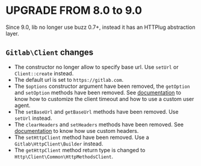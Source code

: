 # UPGRADE FROM 8.0 to 9.0

Since 9.0, lib no longer use buzz 0.7+, instead it has an HTTPlug abstraction layer.

## `Gitlab\Client` changes

* The constructor no longer allow to specify base url. Use `setUrl` or `Client::create` instead.
* The default url is set to `https://gitlab.com`.
* The `$options` constructor argument have been removed, the `getOption` and `setOption` methods have been removed.
See [documentation](doc/customize.md) to know how to customize the client timeout and how to use a custom user agent.
* The `setBaseUrl` and `getBaseUrl` methods have been removed. Use `setUrl` instead.
* The `clearHeaders` and `setHeaders` methods have been removed. See [documentation](doc/customize.md) to know how use custom headers.
* The `setHttpClient` method have been removed. Use a `Gitlab\HttpClient\Builder` instead. 
* The `getHttpClient` method return type is changed to `Http\Client\Common\HttpMethodsClient`.
